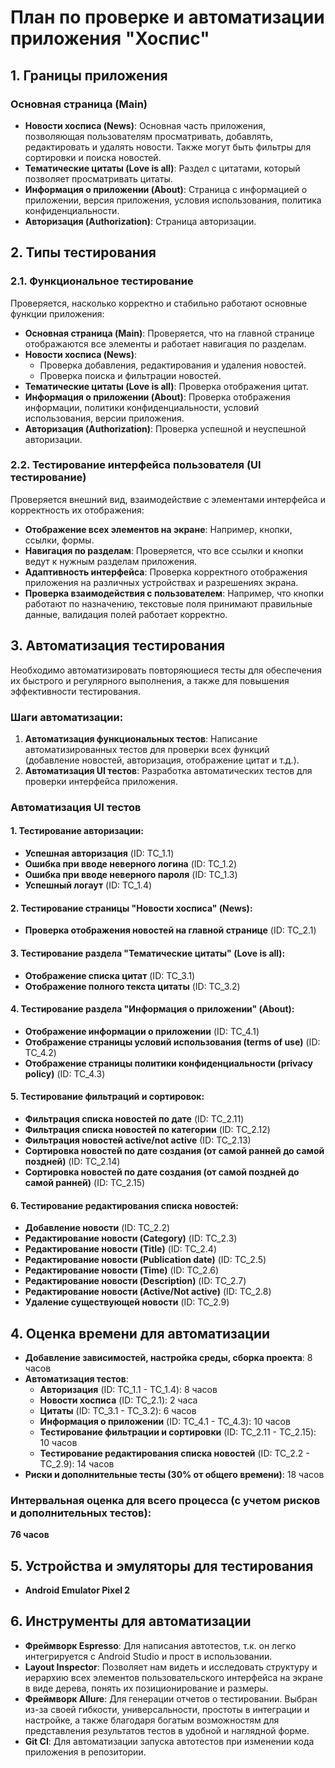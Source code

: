# План по проверке и автоматизации приложения "Хоспис"

## 1. Границы приложения

### Основная страница (Main)
- **Новости хосписа (News)**: Основная часть приложения, позволяющая пользователям просматривать, добавлять, редактировать и удалять новости. Также могут быть фильтры для сортировки и поиска новостей.
- **Тематические цитаты (Love is all)**: Раздел с цитатами, который позволяет просматривать цитаты.
- **Информация о приложении (About)**: Страница с информацией о приложении, версия приложения, условия использования, политика конфиденциальности.
- **Авторизация (Authorization)**: Страница авторизации.

## 2. Типы тестирования

### 2.1. Функциональное тестирование
Проверяется, насколько корректно и стабильно работают основные функции приложения:

- **Основная страница (Main)**: Проверяется, что на главной странице отображаются все элементы и работает навигация по разделам.
- **Новости хосписа (News)**:
  - Проверка добавления, редактирования и удаления новостей.
  - Проверка поиска и фильтрации новостей.
- **Тематические цитаты (Love is all)**: Проверка отображения цитат.
- **Информация о приложении (About)**: Проверка отображения информации, политики конфиденциальности, условий использования, версии приложения.
- **Авторизация (Authorization)**: Проверка успешной и неуспешной авторизации.

### 2.2. Тестирование интерфейса пользователя (UI тестирование)
Проверяется внешний вид, взаимодействие с элементами интерфейса и корректность их отображения:

- **Отображение всех элементов на экране**: Например, кнопки, ссылки, формы.
- **Навигация по разделам**: Проверяется, что все ссылки и кнопки ведут к нужным разделам приложения.
- **Адаптивность интерфейса**: Проверка корректного отображения приложения на различных устройствах и разрешениях экрана.
- **Проверка взаимодействия с пользователем**: Например, что кнопки работают по назначению, текстовые поля принимают правильные данные, валидация полей работает корректно.

## 3. Автоматизация тестирования
Необходимо автоматизировать повторяющиеся тесты для обеспечения их быстрого и регулярного выполнения, а также для повышения эффективности тестирования.

### Шаги автоматизации:

1. **Автоматизация функциональных тестов**: Написание автоматизированных тестов для проверки всех функций (добавление новостей, авторизация, отображение цитат и т.д.).
2. **Автоматизация UI тестов**: Разработка автоматических тестов для проверки интерфейса приложения.

### Автоматизация UI тестов

#### 1. Тестирование авторизации:
- **Успешная авторизация** (ID: TC_1.1)
- **Ошибка при вводе неверного логина** (ID: TC_1.2)
- **Ошибка при вводе неверного пароля** (ID: TC_1.3)
- **Успешный логаут** (ID: TC_1.4)

#### 2. Тестирование страницы "Новости хосписа" (News):
- **Проверка отображения новостей на главной странице** (ID: TC_2.1)

#### 3. Тестирование раздела "Тематические цитаты" (Love is all):
- **Отображение списка цитат** (ID: TC_3.1)
- **Отображение полного текста цитаты** (ID: TC_3.2)

#### 4. Тестирование раздела "Информация о приложении" (About):
- **Отображение информации о приложении** (ID: TC_4.1)
- **Отображение страницы условий использования (terms of use)** (ID: TC_4.2)
- **Отображение страницы политики конфиденциальности (privacy policy)** (ID: TC_4.3)

#### 5. Тестирование фильтраций и сортировок:
- **Фильтрация списка новостей по дате** (ID: TC_2.11)
- **Фильтрация списка новостей по категории** (ID: TC_2.12)
- **Фильтрация новостей active/not active** (ID: TC_2.13)
- **Сортировка новостей по дате создания (от самой ранней до самой поздней)** (ID: TC_2.14)
- **Сортировка новостей по дате создания (от самой поздней до самой ранней)** (ID: TC_2.15)

#### 6. Тестирование редактирования списка новостей:
- **Добавление новости** (ID: TC_2.2)
- **Редактирование новости (Category)** (ID: TC_2.3)
- **Редактирование новости (Title)** (ID: TC_2.4)
- **Редактирование новости (Publication date)** (ID: TC_2.5)
- **Редактирование новости (Time)** (ID: TC_2.6)
- **Редактирование новости (Description)** (ID: TC_2.7)
- **Редактирование новости (Active/Not active)** (ID: TC_2.8)
- **Удаление существующей новости** (ID: TC_2.9)

## 4. Оценка времени для автоматизации

- **Добавление зависимостей, настройка среды, сборка проекта**: 8 часов
- **Автоматизация тестов**:
  - **Авторизация** (ID: TC_1.1 - TC_1.4): 8 часов
  - **Новости хосписа** (ID: TC_2.1): 2 часа
  - **Цитаты** (ID: TC_3.1 - TC_3.2): 6 часов
  - **Информация о приложении** (ID: TC_4.1 - TC_4.3): 10 часов
  - **Тестирование фильтрации и сортировки** (ID: TC_2.11 - TC_2.15): 10 часов
  - **Тестирование редактирования списка новостей** (ID: TC_2.2 - TC_2.9): 14 часов
- **Риски и дополнительные тесты (30% от общего времени)**: 18 часов

### Интервальная оценка для всего процесса (с учетом рисков и дополнительных тестов):
**76 часов**

## 5. Устройства и эмуляторы для тестирования

- **Android Emulator Pixel 2**

## 6. Инструменты для автоматизации

- **Фреймворк Espresso**: Для написания автотестов, т.к. он легко интегрируется с Android Studio и прост в использовании.
- **Layout Inspector**: Позволяет нам видеть и исследовать структуру и иерархию всех элементов пользовательского интерфейса на экране в виде дерева, понять их позиционирование и размеры.
- **Фреймворк Allure**: Для генерации отчетов о тестировании. Выбран из-за своей гибкости, универсальности, простоты в интеграции и настройке, а также благодаря богатым возможностям для представления результатов тестов в удобной и наглядной форме.
- **Git CI**: Для автоматизации запуска автотестов при изменении кода приложения в репозитории.


